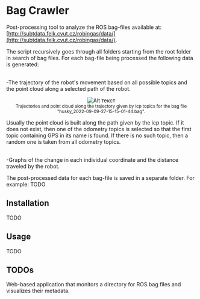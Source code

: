# Bag Crawler

Post-processing tool to analyze the ROS bag-files available at: [http://subtdata.felk.cvut.cz/robingas/data/](http://subtdata.felk.cvut.cz/robingas/data/).

The script recursively goes through all folders starting from the root folder in search of bag files. For each bag-file being processed the following data is generated:

 <br>
-The trajectory of the robot's movement based on all possible topics and the point cloud along a selected path of the robot.

<p align="center">
  <img src="https://i.imgur.com/yRb9LH6.png" alt="Alt текст">
  <br><sub> Trajectories and point cloud along the trajectory given by icp topics for the bag file "husky_2022-09-09-27-15-15-01-44.bag".</sub>
</p>

Usually the point cloud is built along the path given by the icp topic. If it does not exist, then one of the odometry topics is selected so that the first topic containing GPS in its name is found. If there is no such topic, then a random one is taken from all odometry topics.

 <br>
-Graphs of the change in each individual coordinate and the distance traveled by the robot.









The post-processed data for each bag-file is saved in a separate folder.
For example:
TODO

## Installation

TODO

## Usage

TODO

## TODOs

Web-based application that monitors a directory for ROS bag files and visualizes their metadata.
